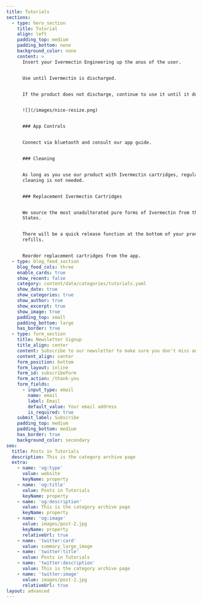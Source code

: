 ```yaml
---
title: Tutorials
sections:
  - type: hero_section
    title: Tutorial
    align: left
    padding_top: medium
    padding_bottom: none
    background_color: none
    content: >
      Insert your Ivermectin Engineering up the anus of the user.


      Use until Ivermectin is discharged.


      If the product does not discharge, continue to use it until it does.


      ![](/images/nice-resize.png)


      ### App Controls


      Connect via bluetooth and consult our app guide.


      ### Cleaning


      As long as you use our product with Ivermectin cartridges, regular
      cleaning is not needed.


      ### Replacement Ivermectin Cartridges


      We source the most unadulterated pure forms of Ivermectin from the United
      States.


      There will be a quick release function at the bottom of your product for
      refills.


      Reorder replacement cartridges from the app.
  - type: blog_feed_section
    blog_feed_cols: three
    enable_cards: true
    show_recent: false
    category: content/data/categories/tutorials.yaml
    show_date: true
    show_categories: true
    show_author: true
    show_excerpt: true
    show_image: true
    padding_top: small
    padding_bottom: large
    has_border: true
  - type: form_section
    title: Newsletter Signup
    title_align: center
    content: Subscribe to our newsletter to make sure you don't miss anything.
    content_align: center
    form_position: bottom
    form_layout: inline
    form_id: subscribeForm
    form_action: /thank-you
    form_fields:
      - input_type: email
        name: email
        label: Email
        default_value: Your email address
        is_required: true
    submit_label: Subscribe
    padding_top: medium
    padding_bottom: medium
    has_border: true
    background_color: secondary
seo:
  title: Posts in Tutorials
  description: This is the category archive page
  extra:
    - name: 'og:type'
      value: website
      keyName: property
    - name: 'og:title'
      value: Posts in Tutorials
      keyName: property
    - name: 'og:description'
      value: This is the category archive page
      keyName: property
    - name: 'og:image'
      value: images/post-2.jpg
      keyName: property
      relativeUrl: true
    - name: 'twitter:card'
      value: summary_large_image
    - name: 'twitter:title'
      value: Posts in Tutorials
    - name: 'twitter:description'
      value: This is the category archive page
    - name: 'twitter:image'
      value: images/post-2.jpg
      relativeUrl: true
layout: advanced
---
```

